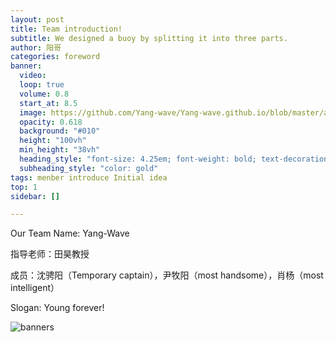 ```yaml
---
layout: post
title: Team introduction!
subtitle: We designed a buoy by splitting it into three parts.
author: 阳哥
categories: foreword
banner: 
  video: 
  loop: true
  volume: 0.8
  start_at: 8.5
  image: https://github.com/Yang-wave/Yang-wave.github.io/blob/master/assets/images/banners/Week1-Meeting1.jpg
  opacity: 0.618
  background: "#010"
  height: "100vh"
  min_height: "38vh"
  heading_style: "font-size: 4.25em; font-weight: bold; text-decoration: underline"
  subheading_style: "color: gold"
tags: menber introduce Initial idea
top: 1
sidebar: []

---
```

Our Team Name: Yang-Wave  

指导老师：田昊教授  

成员：沈骋阳（Temporary captain），尹牧阳（most handsome），肖杨（most intelligent）  

Slogan: Young forever!  


![banners](/assets/images/banners/Week1-Meeting1.jpg)

